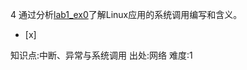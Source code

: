 4
通过分析[lab1_ex0](https://github.com/chyyuu/ucore_lab/blob/master/related_info/lab1/lab1-ex0.md)了解Linux应用的系统调用编写和含义。
- [x]

知识点:中断、异常与系统调用
出处:网络
难度:1
> 
